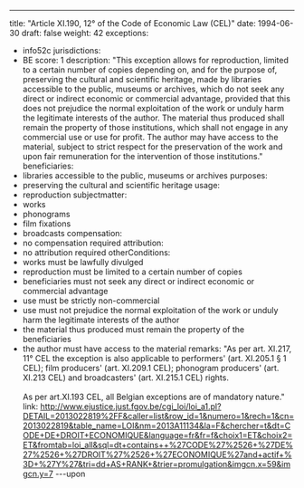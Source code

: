 ---
title: "Article XI.190, 12° of the Code of Economic Law (CEL)"
date: 1994-06-30
draft: false
weight: 42
exceptions:
- info52c
jurisdictions:
- BE
score: 1
description: "This exception allows for reproduction, limited to a certain number of copies depending on, and for the purpose of, preserving the cultural and scientific heritage, made by libraries accessible to the public, museums or archives, which do not seek any direct or indirect economic or commercial advantage, provided that this does not prejudice the normal exploitation of the work or unduly harm the legitimate interests of the author. The material thus produced shall remain the property of those institutions, which shall not engage in any commercial use or use for profit. The author may have access to the material, subject to strict respect for the preservation of the work and upon fair remuneration for the intervention of those institutions." 
beneficiaries:
- libraries accessible to the public, museums or archives
purposes: 
- preserving the cultural and scientific heritage
usage:
- reproduction
subjectmatter:
- works
- phonograms
- film fixations
- broadcasts
compensation:
- no compensation required
attribution: 
- no attribution required
otherConditions: 
- works must be lawfully divulged
- reproduction must be limited to a certain number of copies
- beneficiaries must not seek any direct or indirect economic or commercial advantage
- use must be strictly non-commercial
- use must not prejudice the normal exploitation of the work or unduly harm the legitimate interests of the author
- the material thus produced must remain the property of the beneficiaries
- the author must have access to the material
remarks: "As per art. XI.217, 11° CEL the exception is also applicable to performers' (art. XI.205.1 § 1 CEL); film producers' (art. XI.209.1 CEL); phonogram producers' (art. XI.213 CEL) and broadcasters' (art. XI.215.1 CEL) rights.<br /><br/>As per art.XI.193 CEL, all Belgian exceptions are of mandatory nature."
link: http://www.ejustice.just.fgov.be/cgi_loi/loi_a1.pl?DETAIL=2013022819%2FF&caller=list&row_id=1&numero=1&rech=1&cn=2013022819&table_name=LOI&nm=2013A11134&la=F&chercher=t&dt=CODE+DE+DROIT+ECONOMIQUE&language=fr&fr=f&choix1=ET&choix2=ET&fromtab=loi_all&sql=dt+contains++%27CODE%27%2526+%27DE%27%2526+%27DROIT%27%2526+%27ECONOMIQUE%27and+actif+%3D+%27Y%27&tri=dd+AS+RANK+&trier=promulgation&imgcn.x=59&imgcn.y=7
---upon
